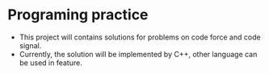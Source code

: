 # Programing practice

- This project will contains solutions for problems on code force and code signal.
- Currently, the solution will be implemented by C++, other language can be used in feature.
